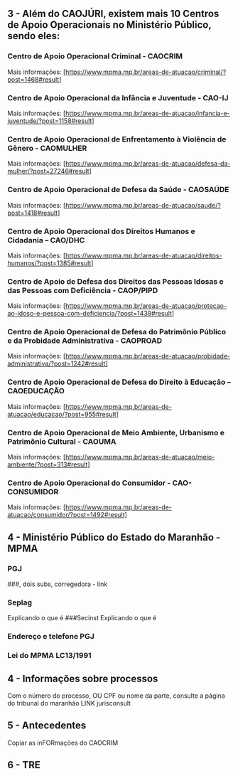 


## 3 - Além do CAOJÚRI, existem mais 10 Centros de Apoio Operacionais no Ministério Público, sendo eles:

### Centro de Apoio Operacional Criminal - CAOCRIM
Mais informações: [https://www.mpma.mp.br/areas-de-atuacao/criminal/?post=1468#result]

### Centro de Apoio Operacional da Infância e Juventude - CAO-IJ
Mais informações: [https://www.mpma.mp.br/areas-de-atuacao/infancia-e-juventude/?post=1158#result]

### Centro de Apoio Operacional de Enfrentamento à Violência de Gênero - CAOMULHER
Mais informações: [https://www.mpma.mp.br/areas-de-atuacao/defesa-da-mulher/?post=27246#result]

### Centro de Apoio Operacional de Defesa da Saúde - CAOSAÚDE
Mais informações: [https://www.mpma.mp.br/areas-de-atuacao/saude/?post=1418#result]

### Centro de Apoio Operacional dos Direitos Humanos e Cidadania – CAO/DHC
Mais informações: [https://www.mpma.mp.br/areas-de-atuacao/direitos-humanos/?post=1385#result]

### Centro de Apoio de Defesa dos Direitos das Pessoas Idosas e das Pessoas com Deficiência - CAOP/PIPD
Mais informações: [https://www.mpma.mp.br/areas-de-atuacao/protecao-ao-idoso-e-pessoa-com-deficiencia/?post=1439#result]

### Centro de Apoio Operacional de Defesa do Patrimônio Público e da Probidade Administrativa - CAOPROAD
Mais informações: [https://www.mpma.mp.br/areas-de-atuacao/probidade-administrativa/?post=1242#result]

### Centro de Apoio Operacional de Defesa do Direito à Educação – CAOEDUCAÇÃO
Mais informações: [https://www.mpma.mp.br/areas-de-atuacao/educacao/?post=955#result]

### Centro de Apoio Operacional de Meio Ambiente, Urbanismo e Patrimônio Cultural - CAOUMA
Mais informações: [https://www.mpma.mp.br/areas-de-atuacao/meio-ambiente/?post=313#result]

### Centro de Apoio Operacional do Consumidor - CAO-CONSUMIDOR
Mais informações: [https://www.mpma.mp.br/areas-de-atuacao/consumidor/?post=1492#result]



## 4 - Ministério Público do Estado do Maranhão -  MPMA
### PGJ
###, dois subs, corregedora - link
### Seplag
Explicando o que é
###Secinst
Explicando o que é
### Endereço e telefone PGJ
### Lei do MPMA LC13/1991


## 4 -  Informações sobre processos 
Com o número do processo, OU CPF ou nome da parte, consulte a página do tribunal do maranhão
LINK jurisconsult


## 5 - Antecedentes
Copiar as inFORmações do CAOCRIM

## 6 - TRE

